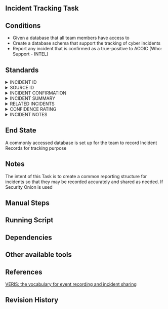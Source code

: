 ## Incident Tracking Task  


## Conditions  
* Given a database that all team members have access to  
* Create a database schema that support the tracking of cyber incidents  
* Report any incident that is confirmed as a true-positive to ACOIC (Who: Support - INTEL)  


## Standards  
<details><summary>INCIDENT ID</summary>  
  
- `Question text:` Incident or case ID</br>  
- `User notes:` N/A</br>  
- `Question type:` text field</br>  
- `Variable name:` incident_id (string)</br>  
- `Purpose: To uniquely identify incidents for storage and tracking over time.</br>  
- `Developer notes:` We recommend auto-generating IDs rather than prompting the user to create/submit one. If you plan to share incident with others, we suggest not making your org's name part of the incident ID (e.g., verizonBreach_00001).</br>  
- `Miscellaneous:` N/A</br>  
  
</details>

<details><summary>SOURCE ID</summary></br>

* `Question text:` Source or handler ID</br>
* `User notes:` N/A</br>
* `Question type:` text field</br>
* `Variable name:` source_id (string)</br>
* `Purpose:` Associate an incident with an entity that is handling or reporting it. This may be a CERT, law enforcement agency, consortium body, or some other custodian/aggregator of incident data. If the incident is handled or reported by the victim, this field is unnecessary (the victim_id will suffice).</br>
* `Developer notes:` N/A</br>
* `Miscellaneous:` N/A</br>

</details>

<details><summary>INCIDENT CONFIRMATION</summary></br>

* `Question text:` Was this a confirmed security incident?</br>
* `User notes:` "Security incident" refers to any incident/event/occurrence/issue (or whatever) that compromises (or negatively affects) a security attribute (C-I-A) of an information asset in any form. This is an intentionally broad definition. In the case of false positives or “near misses” (unsuccessful attacks), the schema allows you to record the actor, action, and asset involved while leaving the attribute blank (since ascribing an attribute would imply the asset was negatively affected…which would mean it qualifies as an incident).</br>
* `Question type:` [enumerated list](http://veriscommunity.net/enums.html#section-incident_desc) (single-select)</br>
* `Variable name:` security_incident (string; enumeration)</br>
* `Purpose:` N/A</br>
* `Developer notes:` N/A</br>
* `Miscellaneous:` Designates confirmed incidents from those that are suspected or known non-incidents. One could, if desired, record information on a significant (but unsuccessful) attack while maintaining the ability to remove it from incident rollups and reporting (if desired).</br>

</details>

<details><summary>INCIDENT SUMMARY</summary></br>

* `Question text:` Please provide a brief summary of the incident.</br>
* `User notes:` For each major event or phase in the incident, try to convey "who did what to what/whom with what result?"" with as much detail as you deem appropriate. Consider, for example, the following scenario:  

"Event 1: External attacker sends phishing email to victim employee to gain admin credentials. Event 2: Employee visits web link in the phishing email and downloads a keylogger to their desktop. Event 3: Attacker uses stolen credentials to access corporate network via legitimate remote access software and searches for sensitive data. Event 4: Attacker installs a backdoor program and a packet sniffer on a web server to capture card data and store it locally. Event 5: Attacker returns via backdoor and exfiltrates the data."</br>
* `Question type:` text field</br>
* `Variable name:` summary (string)</br>
* `Purpose:` Though the purpose of VERIS is to describe an incident using a structured format, capturing a short free-form narrative is still very useful for many reasons.</br>
* `Developer notes:` N/A</br>
* `Miscellaneous:` N/A</br>

</details>

<details><summary>RELATED INCIDENTS</summary></br>

* `Question text:` For example, the incident shares the same threat actor, external IP address, malware hash, or other characteristics with incidents submitted previously.</br>
* `Question type:` text field</br>
* `Variable name:` related_incidents (string)</br>
* `Purpose:` Provides a simple and explicit way to associate different incidents.</br>
* `Developer notes:` N/A</br>
* `Miscellaneous:` This field can be used to link incidents in a larger campaign. To do this, simply generate some kind of shared identifier and record it in this field for each incident in the campaign. You'll be able to easily retrieve all incidents associated with that identifier when necessary.</br>
* `Enumerations:` N/A</br>

</details>

<details><summary>CONFIDENCE RATING</summary></br>

* `Question text:` How certain are you that the information you provided about this incident is accurate?</br>
* `User notes:` N/A</br>
* `Question type:` [enumerated list](http://veriscommunity.net/enums.html#section-incident_desc) (single-select)</br>
* `Variable name:` confidence (string; enumeration)</br>
* `Purpose:` Provides a level of confidence associated with the information submitted for this incident.</br>
* `Developer notes:` N/A</br>
* `Miscellaneous:` N/A</br>

</details>

<details><summary>INCIDENT NOTES</summary></br>

* `Question text:` General incident notes:</br>
* `User notes:` Use this field to record general information, observations, etc about the incident that are not captured by fields specified within VERIS. Each section has a similar place to record notes, and information specific to certain aspects of the incident (e.g., the threat actor involved) should be recorded in the appropriate section.</br>
* `Question type:` text field</br>
* `Variable name:` notes (string)</br>
* `Purpose:` Record general information, observations, etc about the incident that are not captured by fields specified within VERIS.</br>
* `Developer notes:` N/A</br>
* `Miscellaneous:` N/A</br>

</details>


## End State  
A commonly accessed database is set up for the team to record Incident Records for tracking purpose  


## Notes  
The intent of this Task is to create a common reporting structure for incidents so that they may be recorded accurately and shared as needed.  If Security Onion is used


## Manual Steps  


## Running Script  


## Dependencies  


## Other available tools  


## References  
[VERIS: the vocabulary for event recording and incident sharing](http://veriscommunity.net/index.html)  


## Revision History  
